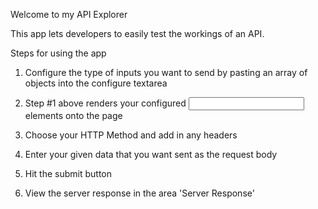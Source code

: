 Welcome to my API Explorer

This app lets developers to easily test the workings of an API.

Steps for using the app

1. Configure the type of inputs you want to send by pasting an array of objects into the configure textarea

2. Step #1 above renders your configured <input> elements onto the page

3. Choose your HTTP Method and add in any headers

4. Enter your given data that you want sent as the request body

5. Hit the submit button

6. View the server response in the area 'Server Response'
